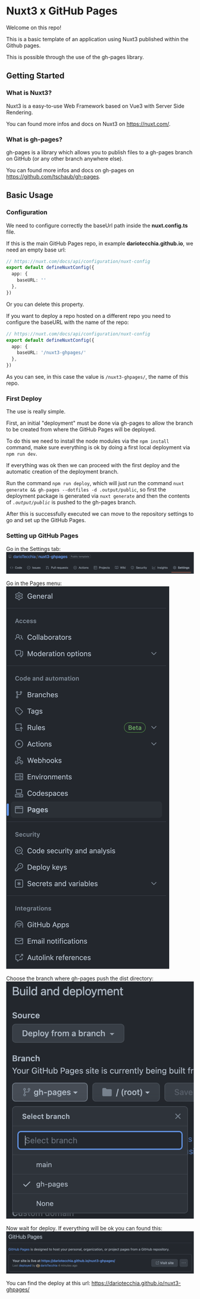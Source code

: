 # Nuxt3 x GitHub Pages

Welcome on this repo!

This is a basic template of an application using Nuxt3 published within the Github pages.

This is possible through the use of the gh-pages library.

## Getting Started

### What is **Nuxt3**?
Nuxt3 is a easy-to-use Web Framework based on Vue3 with Server Side Rendering.

You can found more infos and docs on Nuxt3 on https://nuxt.com/.

### What is **gh-pages**?
gh-pages is a library which allows you to publish files to a gh-pages branch on GitHub (or any other branch anywhere else).

You can found more infos and docs on gh-pages on https://github.com/tschaub/gh-pages.

## Basic Usage
### Configuration
We need to configure correctly the baseUrl path inside the **nuxt.config.ts** file.

If this is the main GitHub Pages repo, in example **dariotecchia.github.io**, we need an empty base url:
```ts
// https://nuxt.com/docs/api/configuration/nuxt-config
export default defineNuxtConfig({
  app: {
    baseURL: ''
  },
})
```
Or you can delete this property.

If you want to deploy a repo hosted on a different repo you need to configure the baseURL with the name of the repo:
```ts
// https://nuxt.com/docs/api/configuration/nuxt-config
export default defineNuxtConfig({
  app: {
    baseURL: '/nuxt3-ghpages/'
  },
})
```
As you can see, in this case the value is `/nuxt3-ghpages/`, the name of this repo.
### First Deploy
The use is really simple.

First, an initial "deployment" must be done via gh-pages to allow the branch to be created from where the GitHub Pages will be deployed.

To do this we need to install the node modules via the `npm install` command, make sure everything is ok by doing a first local deployment via `npm run dev`.

If everything was ok then we can proceed with the first deploy and the automatic creation of the deployment branch.

Run the command `npm run deploy`, which will just run the command `nuxt generate && gh-pages --dotfiles -d .output/public`, so first the deployment package is generated via `nuxt generate` and then the contents of _`.output/public`_ is pushed to the gh-pages branch.

After this is successfully executed we can move to the repository settings to go and set up the GitHub Pages.

### Setting up GitHub Pages
Go in the Settings tab:
![GitHub Bar](assets/img/bar.png "GitHub Settings Tab")

Go in the Pages menu:
![GitHub Bar](assets/img/menu.png "GitHub Pages menu")

Choose the branch where gh-pages push the dist directory:
![GitHub Bar](assets/img/branch.png "Branch selection")

Now wait for deploy. If everything will be ok you can found this:
![GitHub Bar](assets/img/deployed.png "Site deployed")

You can find the deploy at this url: https://dariotecchia.github.io/nuxt3-ghpages/